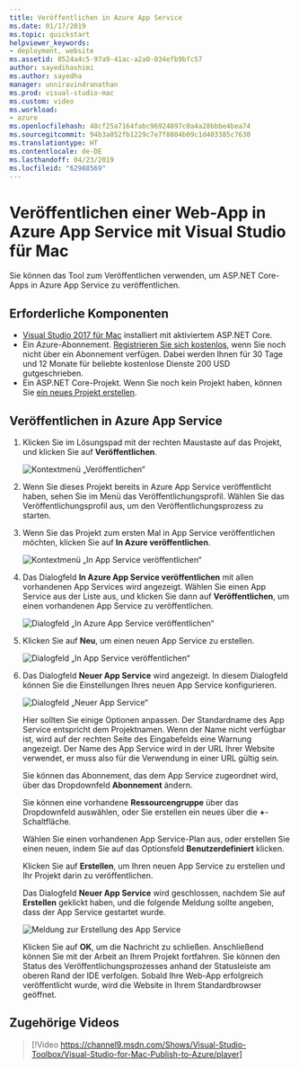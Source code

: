 ```yaml
---
title: Veröffentlichen in Azure App Service
ms.date: 01/17/2019
ms.topic: quickstart
helpviewer_keywords:
- deployment, website
ms.assetid: 8524a4c5-97a9-41ac-a2a0-034efb9bfc57
author: sayedihashimi
ms.author: sayedha
manager: unniravindranathan
ms.prod: visual-studio-mac
ms.custom: video
ms.workload:
- azure
ms.openlocfilehash: 48cf25a7164fabc96924897c0a4a28bbbe4bea74
ms.sourcegitcommit: 94b3a052fb1229c7e7f8804b09c1d403385c7630
ms.translationtype: HT
ms.contentlocale: de-DE
ms.lasthandoff: 04/23/2019
ms.locfileid: "62988569"
---
```

# <a name="publish-a-web-app-to-azure-app-service-using-visual-studio-for-mac"></a>Veröffentlichen einer Web-App in Azure App Service mit Visual Studio für Mac

Sie können das Tool zum Veröffentlichen verwenden, um ASP.NET Core-Apps in Azure App Service zu veröffentlichen.

## <a name="prerequisites"></a>Erforderliche Komponenten

- [Visual Studio 2017 für Mac](https://visualstudio.microsoft.com/downloads/?utm_medium=microsoft&utm_source=docs.microsoft.com&utm_campaign=inline+link&utm_content=download+vs4mac2017) installiert mit aktiviertem ASP.NET Core.
- Ein Azure-Abonnement. [Registrieren Sie sich kostenlos](https://azure.microsoft.com/free/dotnet/), wenn Sie noch nicht über ein Abonnement verfügen. Dabei werden Ihnen für 30 Tage und 12 Monate für beliebte kostenlose Dienste 200 USD gutgeschrieben.
- Ein ASP.NET Core-Projekt. Wenn Sie noch kein Projekt haben, können Sie [ein neues Projekt erstellen](https://docs.microsoft.com/visualstudio/mac/create-new-projects?view=vsmac-2017).

## <a name="publish-to-azure-app-service"></a>Veröffentlichen in Azure App Service

 1. Klicken Sie im Lösungspad mit der rechten Maustaste auf das Projekt, und klicken Sie auf **Veröffentlichen**.

    ![Kontextmenü „Veröffentlichen“](media/publish-context-menu.png)

 2. Wenn Sie dieses Projekt bereits in Azure App Service veröffentlicht haben, sehen Sie im Menü das Veröffentlichungsprofil. Wählen Sie das Veröffentlichungsprofil aus, um den Veröffentlichungsprozess zu starten.

 3. Wenn Sie das Projekt zum ersten Mal in App Service veröffentlichen möchten, klicken Sie auf **In Azure veröffentlichen**.

    ![Kontextmenü „In App Service veröffentlichen“](media/publish-to-azure-context-menu.png)

 4. Das Dialogfeld **In Azure App Service veröffentlichen** mit allen vorhandenen App Services wird angezeigt. Wählen Sie einen App Service aus der Liste aus, und klicken Sie dann auf **Veröffentlichen**, um einen vorhandenen App Service zu veröffentlichen.

    ![Dialogfeld „In Azure App Service veröffentlichen“](media/publish-to-app-service-dialog.png)

 5. Klicken Sie auf **Neu**, um einen neuen App Service zu erstellen.

    ![Dialogfeld „In App Service veröffentlichen“](media/publish-to-app-service-dialog-new-selected.png)

 6. Das Dialogfeld **Neuer App Service** wird angezeigt. In diesem Dialogfeld können Sie die Einstellungen Ihres neuen App Service konfigurieren.

    ![Dialogfeld „Neuer App Service“](media/publish-new-app-service.png)

    Hier sollten Sie einige Optionen anpassen. Der Standardname des App Service entspricht dem Projektnamen. Wenn der Name nicht verfügbar ist, wird auf der rechten Seite des Eingabefelds eine Warnung angezeigt. Der Name des App Service wird in der URL Ihrer Website verwendet, er muss also für die Verwendung in einer URL gültig sein.

    Sie können das Abonnement, das dem App Service zugeordnet wird, über das Dropdownfeld **Abonnement** ändern.

    Sie können eine vorhandene **Ressourcengruppe** über das Dropdownfeld auswählen, oder Sie erstellen ein neues über die **+**-Schaltfläche.

    Wählen Sie einen vorhandenen App Service-Plan aus, oder erstellen Sie einen neuen, indem Sie auf das Optionsfeld **Benutzerdefiniert** klicken.

    Klicken Sie auf **Erstellen**, um Ihren neuen App Service zu erstellen und Ihr Projekt darin zu veröffentlichen.

    Das Dialogfeld **Neuer App Service** wird geschlossen, nachdem Sie auf **Erstellen** geklickt haben, und die folgende Meldung sollte angeben, dass der App Service gestartet wurde.

      ![Meldung zur Erstellung des App Service](media/publish-create-app-service-message.png)

    Klicken Sie auf **OK**, um die Nachricht zu schließen. Anschließend können Sie mit der Arbeit an Ihrem Projekt fortfahren. Sie können den Status des Veröffentlichungsprozesses anhand der Statusleiste am oberen Rand der IDE verfolgen. Sobald Ihre Web-App erfolgreich veröffentlicht wurde, wird die Website in Ihrem Standardbrowser geöffnet.

## <a name="related-video"></a>Zugehörige Videos

> [!Video https://channel9.msdn.com/Shows/Visual-Studio-Toolbox/Visual-Studio-for-Mac-Publish-to-Azure/player]
